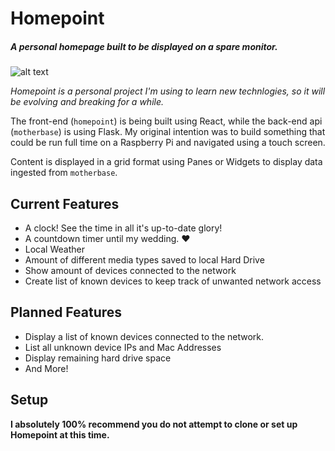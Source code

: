 # Homepoint
##### A personal homepage built to be displayed on a spare monitor.

![alt text](https://i.imgur.com/xKQvOJn.png "Homepoint Screenshot")

*Homepoint is a personal project I'm using to learn new technlogies, so it will be evolving and breaking for a while.*

The front-end (`homepoint`) is being built using React, while the back-end api (`motherbase`) is using Flask.
My original intention was to build something that could be run full time on a Raspberry Pi and navigated using a touch screen.

Content is displayed in a grid format using Panes or Widgets to display data ingested from `motherbase`.

## Current Features
- A clock! See the time in all it's up-to-date glory!
- A countdown timer until my wedding. :heart:
- Local Weather
- Amount of different media types saved to local Hard Drive 
- Show amount of devices connected to the network
- Create list of known devices to keep track of unwanted network access

## Planned Features
- Display a list of known devices connected to the network.
- List all unknown device IPs and Mac Addresses
- Display remaining hard drive space
- And More!

## Setup
**I absolutely 100% recommend you do not attempt to clone or set up Homepoint at this time.**

